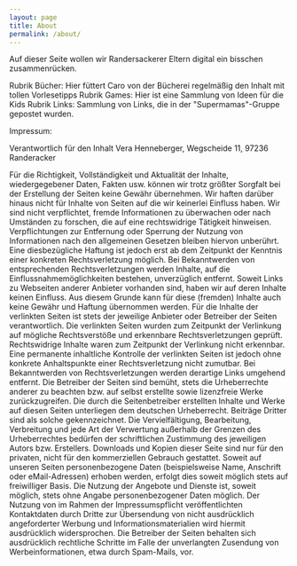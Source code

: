 ```yaml
---
layout: page
title: About
permalink: /about/
---
```


Auf dieser Seite wollen wir Randersackerer Eltern digital ein bisschen zusammenrücken.

Rubrik Bücher: Hier füttert Caro von der Bücherei regelmäßig den Inhalt mit tollen Vorlesetipps
Rubrik Games: Hier ist eine Sammlung von Ideen für die Kids
Rubrik Links: Sammlung von Links, die in der "Supermamas"-Gruppe gepostet wurden.


Impressum:

Verantwortlich für den Inhalt Vera Henneberger, Wegscheide 11, 97236 Randeracker

Für die Richtigkeit, Vollständigkeit und Aktualität der Inhalte, wiedergegebener Daten, Fakten usw. können wir trotz größter Sorgfalt bei der Erstellung der Seiten keine Gewähr übernehmen. Wir haften darüber hinaus nicht für Inhalte von Seiten auf die wir keinerlei Einfluss haben. Wir sind nicht verpflichtet, fremde Informationen zu überwachen oder nach Umständen zu forschen, die auf eine rechtswidrige Tätigkeit hinweisen. Verpflichtungen zur Entfernung oder Sperrung der Nutzung von Informationen nach den allgemeinen Gesetzen bleiben hiervon unberührt. Eine diesbezügliche Haftung ist jedoch erst ab dem Zeitpunkt der Kenntnis einer konkreten Rechtsverletzung möglich. Bei Bekanntwerden von entsprechenden Rechtsverletzungen werden Inhalte, auf die Einflussnahmemöglichkeiten bestehen, unverzüglich entfernt. Soweit Links zu Webseiten anderer Anbieter vorhanden sind, haben wir auf deren Inhalte keinen Einfluss. Aus diesem Grunde kann für diese (fremden) Inhalte auch keine Gewähr und Haftung übernommen werden. Für die Inhalte der verlinkten Seiten ist stets der jeweilige Anbieter oder Betreiber der Seiten verantwortlich. Die verlinkten Seiten wurden zum Zeitpunkt der Verlinkung auf mögliche Rechtsverstöße und erkennbare Rechtsverletzungen geprüft. Rechtswidrige Inhalte waren zum Zeitpunkt der Verlinkung nicht erkennbar. Eine permanente inhaltliche Kontrolle der verlinkten Seiten ist jedoch ohne konkrete Anhaltspunkte einer Rechtsverletzung nicht zumutbar. Bei Bekanntwerden von Rechtsverletzungen werden derartige Links umgehend entfernt.
Die Betreiber der Seiten sind bemüht, stets die Urheberrechte anderer zu beachten bzw. auf selbst erstellte sowie lizenzfreie Werke zurückzugreifen. Die durch die Seitenbetreiber erstellten Inhalte und Werke auf diesen Seiten unterliegen dem deutschen Urheberrecht. Beiträge Dritter sind als solche gekennzeichnet. Die Vervielfältigung, Bearbeitung, Verbreitung und jede Art der Verwertung außerhalb der Grenzen des Urheberrechtes bedürfen der schriftlichen Zustimmung des jeweiligen Autors bzw. Erstellers. Downloads und Kopien dieser Seite sind nur für den privaten, nicht für den kommerziellen Gebrauch gestattet. Soweit auf unseren Seiten personenbezogene Daten (beispielsweise Name, Anschrift oder eMail-Adressen) erhoben werden, erfolgt dies soweit möglich stets auf freiwilliger Basis. Die Nutzung der Angebote und Dienste ist, soweit möglich, stets ohne Angabe personenbezogener Daten möglich. Der Nutzung von im Rahmen der Impressumspflicht veröffentlichten Kontaktdaten durch Dritte zur Übersendung von nicht ausdrücklich angeforderter Werbung und Informationsmaterialien wird hiermit ausdrücklich widersprochen. Die Betreiber der Seiten behalten sich ausdrücklich rechtliche Schritte im Falle der unverlangten Zusendung von Werbeinformationen, etwa durch Spam-Mails, vor.
